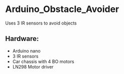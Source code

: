 # Arduino_Obstacle_Avoider
Uses 3 IR sensors to avoid objects

## Hardware:
  - Arduino nano
  - 3 IR sensors
  - Car chassis with 4 BO motors
  - LN298 Motor driver
